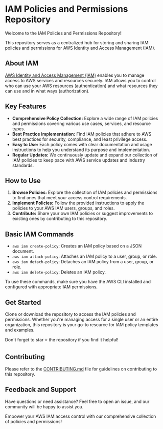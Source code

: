# IAM Policies and Permissions Repository

Welcome to the IAM Policies and Permissions Repository! 

This repository serves as a centralized hub for storing and sharing IAM policies and permissions for AWS Identity and Access Management (IAM).

## About IAM

[AWS Identity and Access Management (IAM)](https://aws.amazon.com/iam/) enables you to manage access to AWS services and resources securely. IAM allows you to control who can use your AWS resources (authentication) and what resources they can use and in what ways (authorization).

## Key Features

- **Comprehensive Policy Collection:** Explore a wide range of IAM policies and permissions covering various use cases, services, and resource types.
- **Best Practice Implementation:** Find IAM policies that adhere to AWS best practices for security, compliance, and least privilege access.
- **Easy to Use:** Each policy comes with clear documentation and usage instructions to help you understand its purpose and implementation.
- **Regular Updates:** We continuously update and expand our collection of IAM policies to keep pace with AWS service updates and industry standards.

## How to Use

1. **Browse Policies:** Explore the collection of IAM policies and permissions to find ones that meet your access control requirements.
2. **Implement Policies:** Follow the provided instructions to apply the policies to your AWS IAM users, groups, and roles.
3. **Contribute:** Share your own IAM policies or suggest improvements to existing ones by contributing to this repository.

## Basic IAM Commands

- `aws iam create-policy`: Creates an IAM policy based on a JSON document.
- `aws iam attach-policy`: Attaches an IAM policy to a user, group, or role.
- `aws iam detach-policy`: Detaches an IAM policy from a user, group, or role.
- `aws iam delete-policy`: Deletes an IAM policy.

To use these commands, make sure you have the AWS CLI installed and configured with appropriate IAM permissions.

## Get Started

Clone or download the repository to access the IAM policies and permissions. Whether you're managing access for a single user or an entire organization, this repository is your go-to resource for IAM policy templates and examples.

Don't forget to star :star: the repository if you find it helpful!

## Contributing

Please refer to the [CONTRIBUTING.md](link-to-CONTRIBUTING.md) file for guidelines on contributing to this repository.

## Feedback and Support

Have questions or need assistance? Feel free to open an issue, and our community will be happy to assist you.

Empower your AWS IAM access control with our comprehensive collection of policies and permissions!
